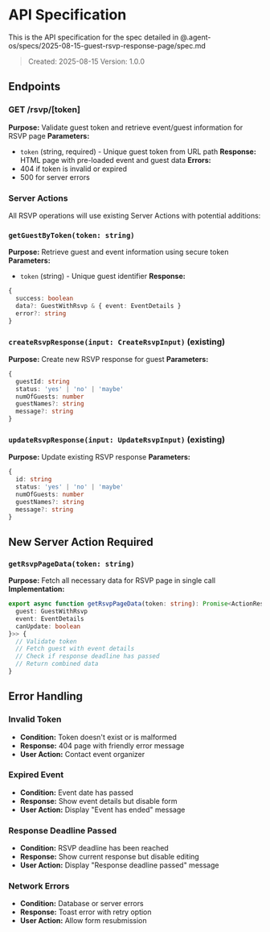 # API Specification

This is the API specification for the spec detailed in @.agent-os/specs/2025-08-15-guest-rsvp-response-page/spec.md

> Created: 2025-08-15
> Version: 1.0.0

## Endpoints

### GET /rsvp/[token]

**Purpose:** Validate guest token and retrieve event/guest information for RSVP page
**Parameters:** 
- `token` (string, required) - Unique guest token from URL path
**Response:** HTML page with pre-loaded event and guest data
**Errors:** 
- 404 if token is invalid or expired
- 500 for server errors

### Server Actions

All RSVP operations will use existing Server Actions with potential additions:

### `getGuestByToken(token: string)`

**Purpose:** Retrieve guest and event information using secure token
**Parameters:**
- `token` (string) - Unique guest identifier
**Response:**
```typescript
{
  success: boolean
  data?: GuestWithRsvp & { event: EventDetails }
  error?: string
}
```

### `createRsvpResponse(input: CreateRsvpInput)` (existing)

**Purpose:** Create new RSVP response for guest
**Parameters:**
```typescript
{
  guestId: string
  status: 'yes' | 'no' | 'maybe'
  numOfGuests: number
  guestNames?: string
  message?: string
}
```

### `updateRsvpResponse(input: UpdateRsvpInput)` (existing)

**Purpose:** Update existing RSVP response
**Parameters:**
```typescript
{
  id: string
  status: 'yes' | 'no' | 'maybe'
  numOfGuests: number
  guestNames?: string
  message?: string
}
```

## New Server Action Required

### `getRsvpPageData(token: string)`

**Purpose:** Fetch all necessary data for RSVP page in single call
**Implementation:**
```typescript
export async function getRsvpPageData(token: string): Promise<ActionResult<{
  guest: GuestWithRsvp
  event: EventDetails
  canUpdate: boolean
}>> {
  // Validate token
  // Fetch guest with event details
  // Check if response deadline has passed
  // Return combined data
}
```

## Error Handling

### Invalid Token
- **Condition:** Token doesn't exist or is malformed
- **Response:** 404 page with friendly error message
- **User Action:** Contact event organizer

### Expired Event
- **Condition:** Event date has passed
- **Response:** Show event details but disable form
- **User Action:** Display "Event has ended" message

### Response Deadline Passed
- **Condition:** RSVP deadline has been reached
- **Response:** Show current response but disable editing
- **User Action:** Display "Response deadline passed" message

### Network Errors
- **Condition:** Database or server errors
- **Response:** Toast error with retry option
- **User Action:** Allow form resubmission